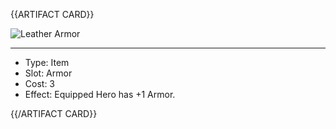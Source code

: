 <!-- ======================================

How to Contribute: https://ggs.wiki/r/howto

Artifact-specific info: https://github.com/GGS-ORG/artifact/blob/master/README.md

====================================== -->


{{ARTIFACT CARD}}

<!-- Card image goes here. -->

![Leather Armor](https://i.imgur.com/nInX6SE.jpg)

---

<!-- Card description goes here. -->

* Type: Item
* Slot: Armor
* Cost: 3
* Effect: Equipped Hero has +1 Armor.

{{/ARTIFACT CARD}}
